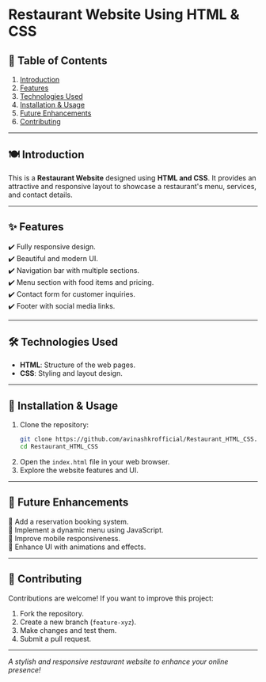 # Restaurant Website Using HTML & CSS

## 📖 Table of Contents
1. [Introduction](#-introduction)
2. [Features](#-features)
3. [Technologies Used](#-technologies-used)
4. [Installation & Usage](#-installation--usage)
5. [Future Enhancements](#-future-enhancements)
6. [Contributing](#-contributing)

---

## 🍽️ Introduction
This is a **Restaurant Website** designed using **HTML and CSS**. It provides an attractive and responsive layout to showcase a restaurant's menu, services, and contact details.

---

## ✨ Features
✔️ Fully responsive design.<br>
✔️ Beautiful and modern UI.<br>
✔️ Navigation bar with multiple sections.<br>
✔️ Menu section with food items and pricing.<br>
✔️ Contact form for customer inquiries.<br>
✔️ Footer with social media links.<br>

---

## 🛠️ Technologies Used
- **HTML**: Structure of the web pages.
- **CSS**: Styling and layout design.

---

## 🚀 Installation & Usage
1. Clone the repository:
   ```bash
   git clone https://github.com/avinashkrofficial/Restaurant_HTML_CSS.git
   cd Restaurant_HTML_CSS
   ```
2. Open the `index.html` file in your web browser.
3. Explore the website features and UI.

---

## 🔮 Future Enhancements
🚀 Add a reservation booking system.<br>
🍕 Implement a dynamic menu using JavaScript.<br>
📱 Improve mobile responsiveness.<br>
🎨 Enhance UI with animations and effects.<br>

---

## 🤝 Contributing
Contributions are welcome! If you want to improve this project:
1. Fork the repository.
2. Create a new branch (`feature-xyz`).
3. Make changes and test them.
4. Submit a pull request.

---

*A stylish and responsive restaurant website to enhance your online presence!* 

